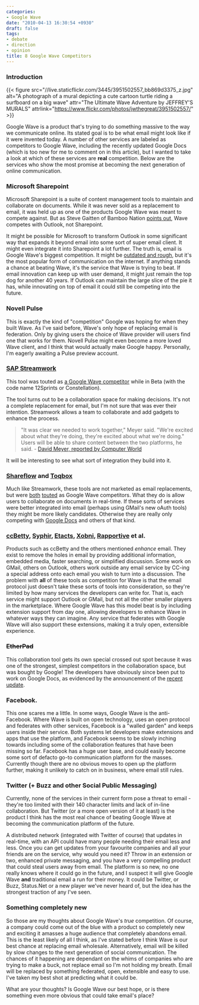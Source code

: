 ```yaml
---
categories:
- Google Wave
date: "2010-04-13 16:30:54 +0930"
draft: false
tags:
- debate
- direction
- opinion
title: 8 Google Wave Competitors
---
```


### Introduction

{{< figure src="//live.staticflickr.com/3445/3951502557_bb869d3375_z.jpg" alt="A photograph of a mural depicting a cute cartoon turtle riding a surfboard on a big wave" attr="The Ultimate Wave Adventure by JEFFREY'S MURALS" attrlink="https://www.flickr.com/photos/jwthegreat/3951502557/" >}}

Google Wave is a product that's trying to do something massive to the way we communicate online. Its stated goal is to be what email might look like if it were invented today. A number of other services are labeled as competitors to Google Wave, including the recently updated Google Docs (which is too new for me to comment on in this article), but I wanted to take a look at which of these services are **real** competition. Below are the services who show the most promise at becoming the next generation of online communication.

### Microsoft Sharepoint

Microsoft Sharepoint is a suite of content management tools to maintain and collaborate on documents. While it was never sold as a replacement to email, it was held up as one of the products Google Wave was meant to compete against. But as Steve Gaitten of Bamboo Nation [points out](http://community.bamboosolutions.com/blogs/bambooteamblog/archive/2009/06/04/goolge-wave-vs-sharepoint.aspx), Wave competes with Outlook, not Sharepoint.

It might be possible for Microsoft to transform Outlook in some significant way that expands it beyond email into some sort of super email client. It might even integrate it into Sharepoint a lot further. The truth is, email is Google Wave's biggest competition. It might be [outdated and rough](/why-email-needs-replacing-or-why-wave-matters/), but it's the most popular form of communication on the internet. If anything stands a chance at beating Wave, it's the service that Wave is trying to beat. If email innovation can keep up with user demand, it might just remain the top dog for another 40 years. If Outlook can maintain the large slice of the pie it has, while innovating on top of email it could still be competing into the future.

### Novell Pulse

This is exactly the kind of "competition" Google was hoping for when they built Wave. As I've said before, Wave's only hope of replacing email is federation. Only by giving users the choice of Wave provider will users find one that works for them. Novell Pulse might even become a more loved Wave client, and I think that would actually make Google happy. Personally, I'm eagerly awaiting a Pulse preview account.

### [SAP Streamwork](http://www.sapstreamwork.com/)

This tool was touted as [a Google Wave competitor](http://www.readwriteweb.com/enterprise/2009/12/sap-getting-ready-to-launch-go.php) while in Beta (with the code name 12Sprints or Constellation).

The tool turns out to be a collaboration space for making decisions. It's not a complete replacement for email, but I'm not sure that was ever their intention. Streamwork allows a team to collaborate and add gadgets to enhance the process.

> "It was clear we needed to work together," Meyer said. "We're excited about what they're doing, they're excited about what we're doing." Users will be able to share content between the two platforms, he said. - [David Meyer, reported by Computer World](http://www.computerworld.com/s/article/9141622/SAP_readying_potential_Google_Wave_rival?taxonomyId=18&pageNumber=2)

It will be interesting to see what sort of integration they build into it.

### [Shareflow](http://www.zenbe.com/shareflow) and [Toqbox](http://www.tokbox.com/)

Much like Streamwork, these tools are not marketed as email replacements, but were [both](http://www.readwriteweb.com/enterprise/2009/07/shareflow-its-google-wave-but-available-now.php) [touted](http://www.makeuseof.com/tag/tokbox-etherpad-potential-google-wave-competitors-available-now/) as Google Wave competitors. What they do is allow users to collaborate on documents in real-time. If these sorts of services were better integrated into email (perhaps using GMail's new oAuth tools) they might be more likely candidates. Otherwise they are really only competing with [Google Docs](http://docs.google.com/) and others of that kind.

### [ccBetty](http://www.ccbetty.com/), [Syphir](https://www.syphir.com/), [Etacts](https://etacts.com/), [Xobni](http://www.xobni.com/), [Rapportive](http://rapportive.com/) et al.

Products such as ccBetty and the others mentioned *enhance* email. They exist to remove the holes in email by providing additional information, embedded media, faster searching, or simplified discussion. Some work on GMail, others on Outlook, others work outside any email service by CC-ing a special address onto each email you wish to turn into a discussion. The problem with **all** of these tools as competition for Wave is that the email protocol just doesn't take these sorts of tools into consideration, so they're limited by how many services the developers can write for. That is, each service might support Outlook or GMail, but not all the other smaller players in the marketplace. Where Google Wave has this model beat is by including extension support from day one, allowing developers to enhance Wave in whatever ways they can imagine. Any service that federates with Google Wave will also support these extensions, making it a truly open, extensible experience.

### ~~EtherPad~~

This collaboration tool gets its own special crossed out spot because it was one of the strongest, simplest competitors in the collaboration space, but was bought by Google! The developers have obviously since been put to work on Google Docs, as evidenced by the announcement of the [recent update](http://googleblog.blogspot.com/2010/04/next-generation-of-google-docs.html).

### Facebook.

This one scares me a little. In some ways, Google Wave is the anti-Facebook. Where Wave is built on open technology, uses an open protocol and federates with other services, Facebook is a "walled garden" and keeps users inside their service. Both systems let developers make extensions and apps that use the platform, and Facebook seems to be slowly inching towards including some of the collaboration features that have been missing so far. Facebook has a huge user base, and could easily become some sort of defacto go-to communication platform for the masses. Currently though there are no obvious moves to open up the platform further, making it unlikely to catch on in business, where email still rules.

### Twitter (+ Buzz and other Social Public Messaging)

Currently, none of the services in their current form pose a threat to email - they're too limited with their 140 character limits and lack of in-line collaboration. But Twitter (or a more open version of it at least) is the product I think has the most real chance of beating Google Wave at becoming the communication platform of the future.

A distributed network (integrated with Twitter of course) that updates in real-time, with an API could have many people needing their email less and less. Once you can get updates from your favourite companies and all your friends are on the service, why would you need it? Throw in an extension or two, enhanced private messaging, and you have a very compelling product that could steal users away from email. The platform is so new, no one really knows where it could go in the future, and I suspect it will give Google Wave **and** traditional email a run for their money. It could be Twitter, or Buzz, Status.Net or a new player we've never heard of, but the idea has the strongest traction of any I've seen.

### Something completely new

So those are my thoughts about Google Wave's *true* competition. Of course, a company could come out of the blue with a product so completely new and exciting it amasses a huge audience that completely abandons email. This is the least likely of all I think, as I've stated before I think Wave is our best chance at replacing email wholesale. Alternatively, email will be killed by slow changes to the next generation of social communication. The chances of it happening are dependant on the whims of companies who are trying to make a buck, not replace email so I'm not holding my breath. Email will be replaced by something federated, open, extensible and easy to use. I've taken my best shot at predicting what it could be.

What are your thoughts? Is Google Wave our best hope, or is there something even more obvious that could take email's place?
